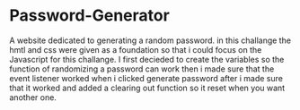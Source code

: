 # Password-Generator
A website dedicated to generating a random password.
in this challange the hmtl and css were given as a foundation so that i could focus on the Javascript for this challange.
I first decieded to create the variables so the function of randomizing a password can work then i made sure that the event listener worked when i clicked generate password after i made sure that it worked and added a clearing out function so it reset when you want another one.

